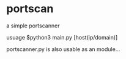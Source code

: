 # portscan
 a simple portscanner

usuage $python3 main.py [host(ip/domain)]

portscanner.py is also usable as an module...
